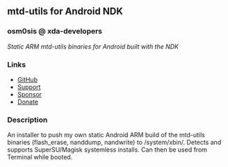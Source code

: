 ## mtd-utils for Android NDK
### osm0sis @ xda-developers
*Static ARM mtd-utils binaries for Android built with the NDK*

### Links
* [GitHub](https://github.com/Magisk-Modules-Repo/mtd-ndk)
* [Support](https://is.gd/osm0_)
* [Sponsor](https://github.com/sponsors/osm0sis)
* [Donate](https://www.paypal.me/osm0sis)

### Description
An installer to push my own static Android ARM build of the mtd-utils binaries (flash_erase, nanddump, nandwrite) to /system/xbin/. Detects and supports SuperSU/Magisk systemless installs. Can then be used from Terminal while booted.
